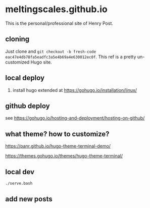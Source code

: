 # meltingscales.github.io

This is the personal/professional site of Henry Post.

## cloning

Just clone and `git checkout -b fresh-code eac47e4db78fa5eadfc3a5e4b69a4e630012ec0f`. This ref is a pretty un-customized Hugo site.

## local deploy

1. install hugo extended at https://gohugo.io/installation/linux/

## github deploy

see https://gohugo.io/hosting-and-deployment/hosting-on-github/

## what theme? how to customize?

https://panr.github.io/hugo-theme-terminal-demo/

https://themes.gohugo.io/themes/hugo-theme-terminal/

## local dev

```bash
./serve.bash
```

## add new posts